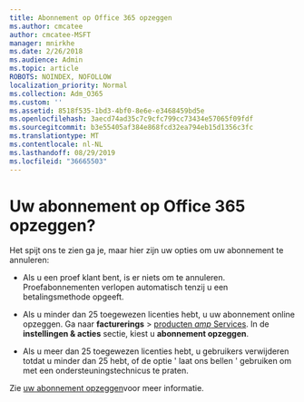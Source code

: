 ```yaml
---
title: Abonnement op Office 365 opzeggen
ms.author: cmcatee
author: cmcatee-MSFT
manager: mnirkhe
ms.date: 2/26/2018
ms.audience: Admin
ms.topic: article
ROBOTS: NOINDEX, NOFOLLOW
localization_priority: Normal
ms.collection: Adm_O365
ms.custom: ''
ms.assetid: 8518f535-1bd3-4bf0-8e6e-e3468459bd5e
ms.openlocfilehash: 3aecd74ad35c7c9cfc799cc73434e57065f09fdf
ms.sourcegitcommit: b3e55405af384e868fcd32ea794eb15d1356c3fc
ms.translationtype: MT
ms.contentlocale: nl-NL
ms.lasthandoff: 08/29/2019
ms.locfileid: "36665503"
---
```

# <a name="cancelling-your-office-365-subscription"></a>Uw abonnement op Office 365 opzeggen?

Het spijt ons te zien ga je, maar hier zijn uw opties om uw abonnement te annuleren:
  
- Als u een proef klant bent, is er niets om te annuleren. Proefabonnementen verlopen automatisch tenzij u een betalingsmethode opgeeft.

- Als u minder dan 25 toegewezen licenties hebt, u uw abonnement online opzeggen. Ga naar **facturerings** \> [producten _amp_ Services](https://go.microsoft.com/fwlink/p/?linkid=842054). In de **instellingen & acties** sectie, kiest u **abonnement opzeggen**.

- Als u meer dan 25 toegewezen licenties hebt, u gebruikers verwijderen totdat u minder dan 25 hebt, of de optie ' laat ons bellen ' gebruiken om met een ondersteuningstechnicus te praten.

Zie [uw abonnement opzeggen](https://docs.microsoft.com/office365/admin/subscriptions-and-billing/cancel-your-subscription)voor meer informatie.